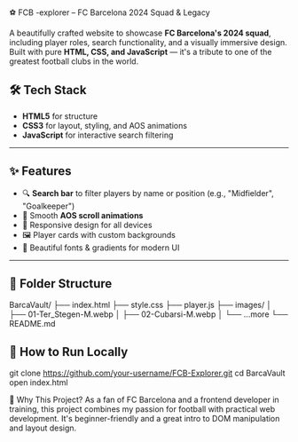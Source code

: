 ⚽ FCB -explorer – FC Barcelona 2024 Squad & Legacy

A beautifully crafted website to showcase **FC Barcelona's 2024 squad**, including player roles, search functionality, and a visually immersive design. Built with pure **HTML, CSS, and JavaScript** — it's a tribute to one of the greatest football clubs in the world.


## 🛠 Tech Stack

- **HTML5** for structure  
- **CSS3** for layout, styling, and AOS animations  
- **JavaScript** for interactive search filtering

---

## ✨ Features

- 🔍 **Search bar** to filter players by name or position (e.g., "Midfielder", "Goalkeeper")
- 🧠 Smooth **AOS scroll animations**
- 📱 Responsive design for all devices
- 🖼️ Player cards with custom backgrounds
- 🎨 Beautiful fonts & gradients for modern UI

---

## 📁 Folder Structure

BarcaVault/
├── index.html
├── style.css
├── player.js
├── images/
│ ├── 01-Ter_Stegen-M.webp
│ ├── 02-Cubarsi-M.webp
│ └── ...more
└── README.md




## 🔧 How to Run Locally


git clone https://github.com/your-username/FCB-Explorer.git
cd BarcaVault
open index.html  

💙 Why This Project?
As a fan of FC Barcelona and a frontend developer in training, this project combines my passion for football with practical web development. It's beginner-friendly and a great intro to DOM manipulation and layout design.
